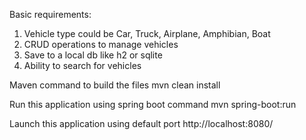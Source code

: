 Basic requirements:
1) Vehicle type could be Car, Truck, Airplane, Amphibian, Boat
2) CRUD operations to manage vehicles
3) Save to a local db like h2 or sqlite
4) Ability to search for vehicles

Maven command to build the files
mvn clean install

Run this application using spring boot command
mvn spring-boot:run

Launch this application using default port
http://localhost:8080/